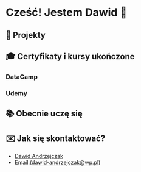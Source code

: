 # Cześć! Jestem Dawid 👋
## 🔧 Projekty
## 🎓 Certyfikaty i kursy ukończone
### DataCamp

### Udemy

## 📚 Obecnie uczę się

## ✉️ Jak się skontaktować?
- [Dawid Andrzejczak](https://www.linkedin.com/in/dawid-andrzejczak-184353216/)
- Email:(dawid-andrzejczak@wp.pl)
